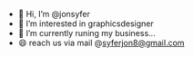 - 👋 Hi, I’m @jonsyfer
- 👀 I’m interested in graphicsdesigner
- 🌱 I’m currently runing my business...
- 😄 reach us via mail @syferjon8@gmail.com

<!---
jonsyfer/jonsyfer is a ✨ special ✨ repository because its `README.md` (this file) appears on your GitHub profile.
You can click the Preview link to take a look at your changes.
--->
